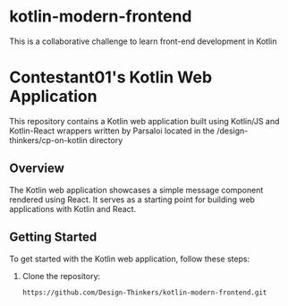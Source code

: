 # kotlin-modern-frontend
This is a collaborative challenge to learn front-end development in Kotlin

# Contestant01's Kotlin Web Application

This repository contains a Kotlin web application built using Kotlin/JS and Kotlin-React wrappers written by Parsaloi located in the /design-thinkers/cp-on-kotlin directory

## Overview

The Kotlin web application showcases a simple message component rendered using React. It serves as a starting point for building web applications with Kotlin and React.

## Getting Started

To get started with the Kotlin web application, follow these steps:

1. Clone the repository:

   ```bash
   https://github.com/Design-Thinkers/kotlin-modern-frontend.git

